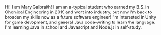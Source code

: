 Hi! I am Mary Galbraith! I am an a-typical student who earned my B.S. in Chemical Engineering in 2019 and went into industry, but now I'm back to broaden my skills now as a future software engineer!
I'm interested in Unity for game devopment, and general Java code-writing to learn the language.
I'm learning Java in school and Javascript and Node.js in self-study. 

<!---
megalbra/megalbra is a ✨ special ✨ repository because its `README.md` (this file) appears on your GitHub profile.
You can click the Preview link to take a look at your changes.
--->
